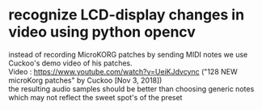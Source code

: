 # recognize LCD-display changes in video using python opencv

instead of recording MicroKORG patches by sending MIDI notes we use Cuckoo's demo video of his patches.  
Video : https://www.youtube.com/watch?v=UeiKJdvcync ("128 NEW microKorg patches" by Cuckoo [Nov 3, 2018])  
the resulting audio samples should be better than choosing generic notes which may not reflect the sweet spot's of the preset


